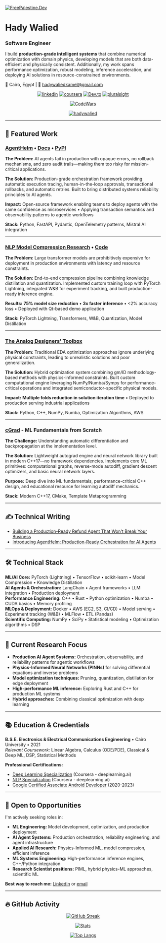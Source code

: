 [![FreePalestine.Dev](https://freepalestine.dev/header/1)](https://freepalestine.dev)


# Hady Walied

### **Software Engineer**

I build **production-grade intelligent systems** that combine numerical optimization with domain physics, developing models that are both data-efficient and physically consistent. Additionally, my work spans performance optimization, robust modeling, inference acceleration, and deploying AI solutions in resource-constrained environments.


📍 Cairo, Egypt | 📧 [hadywaliedkamel@gmail.com](mailto:hadywaliedkamel@gmail.com)


<div id="badges" align="center">
  
  [![linkedin](https://img.shields.io/badge/linkedin-0A66C2?style=for-the-badge&logo=linkedin&logoColor=white)](https://www.linkedin.com/in/hadywalied) 
  [![coursera](https://img.shields.io/badge/Coursera-000?style=for-the-badge&logo=coursera&logoColor=white)](https://www.coursera.org/user/2965ed20775adfa555e72fbcee309df5) 
  [![Dev.to](https://img.shields.io/badge/Dev.to-FFF?style=for-the-badge&logo=dev.to&logoColor=black)](https://dev.to/hadywalied) 
  [![pluralsight](https://img.shields.io/badge/pluralsight-fa4?style=for-the-badge&logo=pluralsight&logoColor=white)](https://app.pluralsight.com/profile/hady-walied) 
  
  
  [![CodeWars](https://www.codewars.com/users/hadywalied/badges/large?theme=light)](https://www.codewars.com/users/hadywalied)


  [![hadywalied](https://komarev.com/ghpvc/?username=hadywalied)](https://komarev.com/ghpvc/?username=hadywalied)
</div>

---

## 🎯 Featured Work

### [AgentHelm](https://github.com/hadywalied/agenthelm) • [Docs](https://hadywalied.github.io/agenthelm/) • [PyPI](https://pypi.org/project/agenthelm/)
**The Problem:** AI agents fail in production with opaque errors, no rollback mechanisms, and zero audit trails—making them too risky for mission-critical applications.

**The Solution:** Production-grade orchestration framework providing automatic execution tracing, human-in-the-loop approvals, transactional rollbacks, and automatic retries. Built to bring distributed systems reliability principles to AI agents.

**Impact:** Open-source framework enabling teams to deploy agents with the same confidence as microservices • Applying transaction semantics and observability patterns to agentic workflows

**Stack:** Python, FastAPI, Pydantic, OpenTelemetry patterns, Mistral AI integration

---

### [NLP Model Compression Research](https://drive.google.com/file/d/1BmZrDSEMEnyDMIPUmLSBv82FFEDoOjwe/view) • [Code](https://github.com/hadywalied/DistillPegasus)
**The Problem:** Large transformer models are prohibitively expensive for deployment in production environments with latency and resource constraints.

**The Solution:** End-to-end compression pipeline combining knowledge distillation and quantization. Implemented custom training loop with PyTorch Lightning, integrated W&B for experiment tracking, and built production-ready inference engine.

**Results:** **75% model size reduction** • **3x faster inference** • <2% accuracy loss • Deployed with Qt-based demo application

**Stack:** PyTorch Lightning, Transformers, W&B, Quantization, Model Distillation

---

### [The Analog Designers' Toolbox](https://adt.master-micro.com/)
**The Problem:** Traditional EDA optimization approaches ignore underlying physical constraints, leading to unrealistic solutions and poor generalization.

**The Solution:** Hybrid optimization system combining gm/ID methodology-based methods with physics-informed constraints. Built custom computational engine leveraging NumPy/Numba/Sympy for performance-critical operations and integrated semiconductor-specific physical models.

**Impact:** **Multiple folds reduction in solution iteration time** • Deployed to production serving industrial applications

**Stack:** Python, C++, NumPy, Numba, Optimization Algorithms, AWS

---

### [cGrad](https://github.com/hadywalied/cgrad) - ML Fundamentals from Scratch
**The Challenge:** Understanding automatic differentiation and backpropagation at the implementation level.

**The Solution:** Lightweight autograd engine and neural network library built in modern C++17—no framework dependencies. Implements core ML primitives: computational graphs, reverse-mode autodiff, gradient descent optimizers, and basic neural network layers.

**Purpose:** Deep dive into ML fundamentals, performance-critical C++ design, and educational resource for learning autodiff mechanics.

**Stack:** Modern C++17, CMake, Template Metaprogramming

---

## :writing_hand: Technical Writing

<!-- BLOG-POST-LIST:START -->
- [Building a Production-Ready Refund Agent That Won&#39;t Break Your Business](https://dev.to/hadywalied/building-a-production-ready-refund-agent-that-wont-break-your-business-19mm)
- [Introducing AgentHelm: Production-Ready Orchestration for AI Agents](https://dev.to/hadywalied/introducing-agenthelm-production-ready-orchestration-for-ai-agents-2gb1)
<!-- BLOG-POST-LIST:END -->

---

## 🛠️ Technical Stack

**ML/AI Core:** PyTorch (Lightning) • TensorFlow • scikit-learn • Model Compression • Knowledge Distillation  
**AI Agents & Orchestration:** LangChain • Agent frameworks • LLM integration • Production deployment  
**Performance Engineering:** C++ • Rust • Python optimization • Numba • CUDA basics • Memory profiling  
**MLOps & Deployment:** Docker • AWS (EC2, S3, CI/CD) • Model serving • Experiment tracking (W&B) • MLFlow • ETL (Pandas)  
**Scientific Computing:** NumPy • SciPy • Statistical modeling • Optimization algorithms • DSP

---

## 🚀 Current Research Focus

- **Production AI Agent Systems:** Orchestration, observability, and reliability patterns for agentic workflows
- **Physics-Informed Neural Networks (PINNs)** for solving differential equations and inverse problems
- **Model optimization techniques:** Pruning, quantization, distillation for edge deployment
- **High-performance ML inference:** Exploring Rust and C++ for production ML systems
- **Hybrid approaches:** Combining classical optimization with deep learning

---

## 📚 Education & Credentials

**B.S.E. Electronics & Electrical Communications Engineering** • Cairo University • 2021  
*Relevant Coursework:* Linear Algebra, Calculus (ODE/PDE), Classical & Deep ML, DSP, Statistical Methods

**Professional Certifications:**
- [Deep Learning Specialization](https://www.coursera.org/account/accomplishments/specialization/certificate/B7Y9SHE8EPQQ) (Coursera - deeplearning.ai)
- [NLP Specialization](https://www.coursera.org/account/accomplishments/specialization/RPSRFA88RVG3) (Coursera - deeplearning.ai)
- [Google Certified Associate Android Developer](https://www.credential.net/8f9428f3-46bd-4b8e-9c70-e0dff7adab61) (2020-2023)

---

## 💼 Open to Opportunities

I'm actively seeking roles in:
- **ML Engineering:** Model development, optimization, and production deployment
- **AI Agent Systems:** Production orchestration, reliability engineering, and agent infrastructure
- **Applied AI Research:** Physics-Informed ML, model compression, efficient inference
- **ML Systems Engineering:** High-performance inference engines, C++/Python integration
- **Research Scientist positions:** PIML, hybrid physics-ML approaches, scientific ML

**Best way to reach me:** [LinkedIn](https://www.linkedin.com/in/hadywalied) or [email](mailto:hadywaliedkamel@gmail.com)

---

## :fire: GitHub Activity

<div id="badges" align="center">
  
  [![GitHub Streak](https://streak-stats.demolab.com?user=hadywalied&theme=transparent&hide_border=true&border_radius=7.5&exclude_days=Fri%2CSat)](https://git.io/streak-stats)

  [![Stats](https://github-readme-stats-seven-sandy-23.vercel.app/api/?username=hadywalied&hide=stars&show_icons=true&theme=transparent&hide_border=true&show=reviews,discussions_started,discussions_answered,prs_merged,prs_merged_percentage)]([[https://github.com/anuraghazra/github-readme-stats](https://github-readme-stats-seven-sandy-23.vercel.app/api/top-langs/?username=hadywalied](https://github-readme-stats-seven-sandy-23.vercel.app/api/?username=hadywalied&hide=stars&show_icons=true&theme=transparent&hide_border=true&show=reviews,discussions_started,discussions_answered,prs_merged,prs_merged_percentage)))
  
  [![Top Langs](https://github-readme-stats-seven-sandy-23.vercel.app/api/top-langs/?username=hadywalied&theme=transparent&hide_border=true&hide=javascript,css,html)]([https://github.com/anuraghazra/github-readme-stats](https://github-readme-stats-seven-sandy-23.vercel.app/api/top-langs/?username=hadywalied&theme=transparent&hide_border=true))
  
</div>
